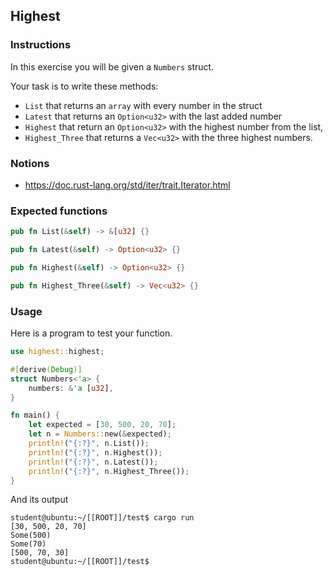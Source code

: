 ## Highest

### Instructions

In this exercise you will be given a `Numbers` struct.

Your task is to write these methods:

- `List` that returns an `array` with every number in the struct
- `Latest` that returns an `Option<u32>` with the last added number
- `Highest` that return an `Option<u32>` with the highest number from the list,
- `Highest_Three` that returns a `Vec<u32>` with the three highest numbers.

### Notions

- https://doc.rust-lang.org/std/iter/trait.Iterator.html

### Expected functions

```rust
pub fn List(&self) -> &[u32] {}

pub fn Latest(&self) -> Option<u32> {}

pub fn Highest(&self) -> Option<u32> {}

pub fn Highest_Three(&self) -> Vec<u32> {}
```

### Usage

Here is a program to test your function.

```rust
use highest::highest;

#[derive(Debug)]
struct Numbers<'a> {
    numbers: &'a [u32],
}

fn main() {
    let expected = [30, 500, 20, 70];
    let n = Numbers::new(&expected);
    println!("{:?}", n.List());
    println!("{:?}", n.Highest());
    println!("{:?}", n.Latest());
    println!("{:?}", n.Highest_Three());
}
```

And its output

```console
student@ubuntu:~/[[ROOT]]/test$ cargo run
[30, 500, 20, 70]
Some(500)
Some(70)
[500, 70, 30]
student@ubuntu:~/[[ROOT]]/test$
```
